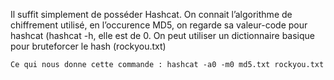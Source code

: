 Il suffit simplement de posséder Hashcat.
On connait l’algorithme de chiffrement utilisé, en l’occurence MD5, on regarde sa valeur-code pour hashcat (hashcat -h, elle est de 0.
On peut utiliser un dictionnaire basique pour bruteforcer le hash (rockyou.txt)
```
Ce qui nous donne cette commande : hashcat -a0 -m0 md5.txt rockyou.txt
```
